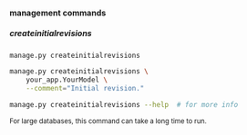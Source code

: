 #### management commands

##### createinitialrevisions

```sh
manage.py createinitialrevisions

manage.py createinitialrevisions \
    your_app.YourModel \
    --comment="Initial revision."

manage.py createinitialrevisions --help  # for more info
```

<small>

For large databases, this command can take a long time to run.

</small>

<aside class="notes">
</aside>
